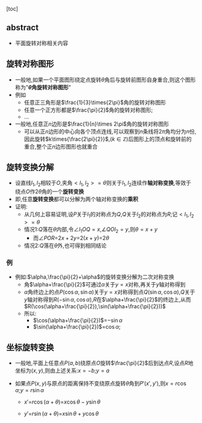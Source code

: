 [toc]

## abstract

- 平面旋转对称相关内容

## 旋转对称图形

- 一般地,如果一个平面图形绕定点旋转$\theta$角后与旋转前图形自身重合,则这个图形称为"**$\theta$角旋转对称图形**"
- 例如
  - 任意正三角形是$\frac{1}{3}\times{2\pi}$角的旋转对称图形
  - 任意一个正方形都是$\frac{\pi}{2}$角的旋转对称图形;
  - ...
- 一般地,任意正$n$边形是$\frac{1}{n}\times 2\pi$角的旋转对称图形
  - 可以从正$n$边形的中心向各个顶点连线,可以观察到$n$条线将$2\pi$角均分为$n$份,因此旋转$k\times{\frac{2\pi}{2}}$,$(k\in\mathbb{Z})$后图形上的顶点和旋转前的重合,整个正$n$边形图形也就重合

## 旋转变换分解

- 设直线$l_1,l_2$相较于$O$,夹角$<l_1,l_2>=\theta$则关于$l_1,l_2$连续作**轴对称变换**,等效于绕点$O$作$2\theta$角的一个**旋转变换**
- 即,任意**旋转变换**都可以分解为两个轴对称变换的**乘积**
- 证明:
  - 从几何上容易证明,设$P$关于$l_1$的对称点为$Q$,$Q$关于$l_2$的对称点为$R$;记$<l_1,l_2>=\theta$
  - 情况1:$Q$落在$\theta$内部,令$\angle{l_1OQ}=x$,$\angle{QOl_2}=y$,则$\theta=x+y$
    - 而$\angle{POR}$=$2x+2y$=$2(x+y)$=$2\theta$
  - 情况2:$Q$落在$\theta$外,也可得到相同结论

### 例

- 例如:$\alpha,\frac{\pi}{2}+\alpha$的旋转变换分解为二次对称变换
  - 角$\alpha+\frac{\pi}{2}$可通过$\alpha$关于$y=x$对称,再关于$y$轴对称得到
  - $\alpha$角终边上的点$P(\cos{\alpha},\sin\alpha)$关于$y=x$对称得到点$Q(\sin\alpha,\cos\alpha)$,$Q$关于$y$轴对称得到$R(-\sin\alpha,\cos\alpha)$,$R$在$\alpha+\frac{\pi}{2}$的终边上,从而$R(\cos(\alpha+\frac{\pi}{2}),\sin(\alpha+\frac{\pi}{2}))$
  - 所以:
    - $\cos(\alpha+\frac{\pi}{2})$=$-\sin\alpha$
    - $\sin(\alpha+\frac{\pi}{2})$=$\cos{\alpha}$;

## 坐标旋转变换

- 一般地,平面上任意点$P(a,b)$绕原点$O$旋转$\frac{\pi}{2}$后到达点$R$,设点$R$地坐标为$(x,y)$,则由上述关系:$x=-b$;$y=a$

- 如果点$P(x,y)$与原点的距离保持不变绕原点旋转$\theta$角到$P'(x',y')$,则$x=r\cos\alpha$;$y=r\sin\alpha$

  - $x'$=$r\cos(\alpha+\theta)$=$x\cos\theta-y\sin\theta$

  - $y'$=$r\sin(\alpha+\theta)$=$x\sin\theta+y\cos\theta$

    










